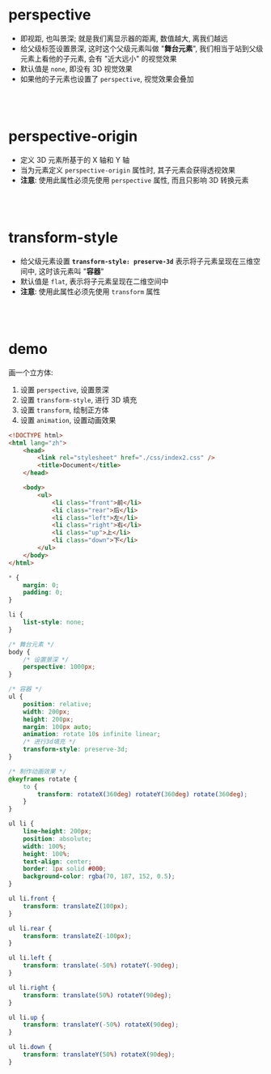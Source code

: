 # perspective

-   即视距, 也叫景深; 就是我们离显示器的距离, 数值越大, 离我们越远
-   给父级标签设置景深, 这时这个父级元素叫做 "**舞台元素**", 我们相当于站到父级元素上看他的子元素, 会有 "近大远小" 的视觉效果
-   默认值是 `none`, 即没有 3D 视觉效果
-   如果他的子元素也设置了 `perspective`, 视觉效果会叠加

<br><br>

# perspective-origin

-   定义 3D 元素所基于的 X 轴和 Y 轴
-   当为元素定义 `perspective-origin` 属性时, 其子元素会获得透视效果
-   **注意**: 使用此属性必须先使用 `perspective` 属性, 而且只影响 3D 转换元素

<br><br>

# transform-style

-   给父级元素设置 **`transform-style: preserve-3d`** 表示将子元素呈现在三维空间中, 这时该元素叫 "**容器**"
-   默认值是 `flat`, 表示将子元素呈现在二维空间中
-   **注意**: 使用此属性必须先使用 `transform` 属性

<br><br>

# demo

画一个立方体:

1. 设置 `perspective`, 设置景深
2. 设置 `transform-style`, 进行 3D 填充
3. 设置 `transform`, 绘制正方体
4. 设置 `animation`, 设置动画效果

```html
<!DOCTYPE html>
<html lang="zh">
    <head>
        <link rel="stylesheet" href="./css/index2.css" />
        <title>Document</title>
    </head>

    <body>
        <ul>
            <li class="front">前</li>
            <li class="rear">后</li>
            <li class="left">左</li>
            <li class="right">右</li>
            <li class="up">上</li>
            <li class="down">下</li>
        </ul>
    </body>
</html>
```

```css
* {
    margin: 0;
    padding: 0;
}

li {
    list-style: none;
}

/* 舞台元素 */
body {
    /* 设置景深 */
    perspective: 1000px;
}

/* 容器 */
ul {
    position: relative;
    width: 200px;
    height: 200px;
    margin: 100px auto;
    animation: rotate 10s infinite linear;
    /* 进行3d填充 */
    transform-style: preserve-3d;
}

/* 制作动画效果 */
@keyframes rotate {
    to {
        transform: rotateX(360deg) rotateY(360deg) rotate(360deg);
    }
}

ul li {
    line-height: 200px;
    position: absolute;
    width: 100%;
    height: 100%;
    text-align: center;
    border: 1px solid #000;
    background-color: rgba(70, 187, 152, 0.5);
}

ul li.front {
    transform: translateZ(100px);
}

ul li.rear {
    transform: translateZ(-100px);
}

ul li.left {
    transform: translate(-50%) rotateY(-90deg);
}

ul li.right {
    transform: translate(50%) rotateY(90deg);
}

ul li.up {
    transform: translateY(-50%) rotateX(90deg);
}

ul li.down {
    transform: translateY(50%) rotateX(90deg);
}
```

<br>
